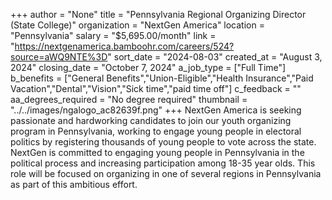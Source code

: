 +++
author = "None"
title = "Pennsylvania Regional Organizing Director (State College)"
organization = "NextGen America"
location = "Pennsylvania"
salary = "$5,695.00/month"
link = "https://nextgenamerica.bamboohr.com/careers/524?source=aWQ9NTE%3D"
sort_date = "2024-08-03"
created_at = "August 3, 2024"
closing_date = "October 7, 2024"
a_job_type = ["Full Time"]
b_benefits = ["General Benefits","Union-Eligible","Health Insurance","Paid Vacation","Dental","Vision","Sick time","paid time off"]
c_feedback = ""
aa_degrees_required = "No degree required"
thumbnail = "../../images/ngalogo_ac82639f.png"
+++
NextGen America is seeking passionate and hardworking candidates to join our youth organizing program in Pennsylvania, working to engage young people in electoral politics by registering thousands of young people to vote across the state. NextGen is committed to engaging young people in Pennsylvania in the political process and increasing participation among 18-35 year olds. This role will be focused on organizing in one of several regions in Pennsylvania as part of this ambitious effort. 
